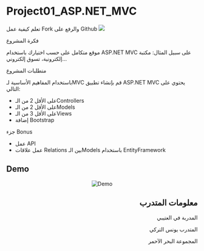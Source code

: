 # Project01_ASP.NET_MVC

تعلم كيفية عمل Fork والرفع على Github
![](https://paper-attachments.dropbox.com/s_0D83677DA2361FF06005508CF783B770B0850A1F7D5189177C2769198E3AE90A_1622061898654_fork.png)

فكرة المشروع

موقع متكامل على حسب اختيارك باستخدام ASP.NET MVC على سبيل المثال: مكتبة إلكترونية، تسوق إلكتروني…

متطلبات المشروع

باستخدام المفاهيم الأساسية لـMVC قم بإنشاء تطبيق ASP.NET MVC يحتوي على التالي:

- على الأقل 2 من الـControllers
- على الأقل 2 من الـModels
- على الأقل 3 من الـViews
- إضافة Bootstrap

جزء Bonus

- عمل API
- عمل علاقات Relations بين الـModels باستخدام EntityFramework

## Demo

<p align="center">
  <img alt="Demo" src="https://raw.githubusercontent.com/YounesAlturkey/Project01_ASP.NET_MVC/main/frontend/public/demo.png">
</p>

<div align="right">

## معلومات المتدرب

المدربة في العتيبي

المتدرب يونس التركي

المجموعة البحر الآحمر

</div>
